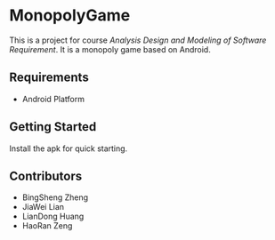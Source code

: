 # MonopolyGame
This is a project for course *Analysis Design and Modeling of Software Requirement*. It is a monopoly game based on Android.
## Requirements
- Android Platform
## Getting Started
Install the apk for quick starting.
## Contributors
- BingSheng Zheng
- JiaWei Lian
- LianDong Huang
- HaoRan Zeng
